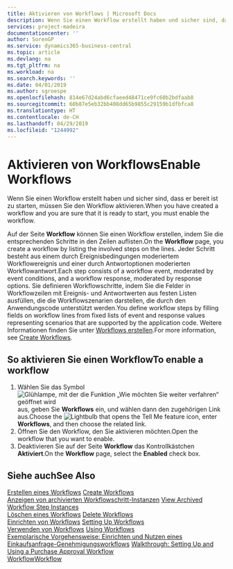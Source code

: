 ```yaml
---
title: Aktivieren von Workflows | Microsoft Docs
description: Wenn Sie einen Workflow erstellt haben und sicher sind, dass er bereit ist zu starten, müssen Sie den Workflow aktivieren.
services: project-madeira
documentationcenter: ''
author: SorenGP
ms.service: dynamics365-business-central
ms.topic: article
ms.devlang: na
ms.tgt_pltfrm: na
ms.workload: na
ms.search.keywords: ''
ms.date: 04/01/2019
ms.author: sgroespe
ms.openlocfilehash: 814e67d24abd6cfaeed48471ce9fc60b2bdfaab8
ms.sourcegitcommit: 60b87e5eb32bb408dd65b9855c29159b1dfbfca8
ms.translationtype: HT
ms.contentlocale: de-CH
ms.lasthandoff: 04/29/2019
ms.locfileid: "1244992"
---
```

# <a name="enable-workflows"></a><span data-ttu-id="d8362-103">Aktivieren von Workflows</span><span class="sxs-lookup"><span data-stu-id="d8362-103">Enable Workflows</span></span>
<span data-ttu-id="d8362-104">Wenn Sie einen Workflow erstellt haben und sicher sind, dass er bereit ist zu starten, müssen Sie den Workflow aktivieren.</span><span class="sxs-lookup"><span data-stu-id="d8362-104">When you have created a workflow and you are sure that it is ready to start, you must enable the workflow.</span></span>  

 <span data-ttu-id="d8362-105">Auf der Seite **Workflow** können Sie einen Workflow erstellen, indem Sie die entsprechenden Schritte in den Zeilen auflisten.</span><span class="sxs-lookup"><span data-stu-id="d8362-105">On the **Workflow** page, you create a workflow by listing the involved steps on the lines.</span></span> <span data-ttu-id="d8362-106">Jeder Schritt besteht aus einem durch Ereignisbedingungen moderiertem Workflowereignis und einer durch Antwortoptionen moderierten Workflowantwort.</span><span class="sxs-lookup"><span data-stu-id="d8362-106">Each step consists of a workflow event, moderated by event conditions, and a workflow response, moderated by response options.</span></span> <span data-ttu-id="d8362-107">Sie definieren Workflowschritte, indem Sie die Felder in Workflowzeilen mit Ereignis- und Antwortwerten aus festen Listen ausfüllen, die die Workflowszenarien darstellen, die durch den Anwendungscode unterstützt werden.</span><span class="sxs-lookup"><span data-stu-id="d8362-107">You define workflow steps by filling fields on workflow lines from fixed lists of event and response values representing scenarios that are supported by the application code.</span></span> <span data-ttu-id="d8362-108">Weitere Informationen finden Sie unter [Workflows erstellen](across-how-to-create-workflows.md).</span><span class="sxs-lookup"><span data-stu-id="d8362-108">For more information, see [Create Workflows](across-how-to-create-workflows.md).</span></span>  

## <a name="to-enable-a-workflow"></a><span data-ttu-id="d8362-109">So aktivieren Sie einen Workflow</span><span class="sxs-lookup"><span data-stu-id="d8362-109">To enable a workflow</span></span>  
1.  <span data-ttu-id="d8362-110">Wählen Sie das Symbol ![Glühlampe, mit der die Funktion „Wie möchten Sie weiter verfahren“ geöffnet wird](media/ui-search/search_small.png "Wie möchten Sie weiter verfahren?") aus, geben Sie **Workflows** ein, und wählen dann den zugehörigen Link aus.</span><span class="sxs-lookup"><span data-stu-id="d8362-110">Choose the ![Lightbulb that opens the Tell Me feature](media/ui-search/search_small.png "Tell me what you want to do") icon, enter **Workflows**, and then choose the related link.</span></span>  
2.  <span data-ttu-id="d8362-111">Öffnen Sie den Workflow, den Sie aktivieren möchten.</span><span class="sxs-lookup"><span data-stu-id="d8362-111">Open the workflow that you want to enable.</span></span>  
3.  <span data-ttu-id="d8362-112">Deaktivieren Sie auf der Seite **Workflow** das Kontrollkästchen **Aktiviert**.</span><span class="sxs-lookup"><span data-stu-id="d8362-112">On the **Workflow** page, select the **Enabled** check box.</span></span>  

## <a name="see-also"></a><span data-ttu-id="d8362-113">Siehe auch</span><span class="sxs-lookup"><span data-stu-id="d8362-113">See Also</span></span>  
 <span data-ttu-id="d8362-114">[Erstellen eines Workflows](across-how-to-create-workflows.md) </span><span class="sxs-lookup"><span data-stu-id="d8362-114">[Create Workflows](across-how-to-create-workflows.md) </span></span>  
 <span data-ttu-id="d8362-115">[Anzeigen von archivierten Workflowschritt-Instanzen](across-how-to-view-archived-workflow-step-instances.md) </span><span class="sxs-lookup"><span data-stu-id="d8362-115">[View Archived Workflow Step Instances](across-how-to-view-archived-workflow-step-instances.md) </span></span>  
 <span data-ttu-id="d8362-116">[Löschen eines Workflows](across-how-to-delete-workflows.md) </span><span class="sxs-lookup"><span data-stu-id="d8362-116">[Delete Workflows](across-how-to-delete-workflows.md) </span></span>  
 <span data-ttu-id="d8362-117">[Einrichten von Workflows](across-set-up-workflows.md) </span><span class="sxs-lookup"><span data-stu-id="d8362-117">[Setting Up Workflows](across-set-up-workflows.md) </span></span>  
 <span data-ttu-id="d8362-118">[Verwenden von Workflows](across-use-workflows.md) </span><span class="sxs-lookup"><span data-stu-id="d8362-118">[Using Workflows](across-use-workflows.md) </span></span>  
 <span data-ttu-id="d8362-119">[Exemplarische Vorgehensweise: Einrichten und Nutzen eines Einkaufsanfrage-Genehmigungsworkflows](walkthrough-setting-up-and-using-a-purchase-approval-workflow.md) </span><span class="sxs-lookup"><span data-stu-id="d8362-119">[Walkthrough: Setting Up and Using a Purchase Approval Workflow](walkthrough-setting-up-and-using-a-purchase-approval-workflow.md) </span></span>  
 [<span data-ttu-id="d8362-120">Workflow</span><span class="sxs-lookup"><span data-stu-id="d8362-120">Workflow</span></span>](across-workflow.md)   
